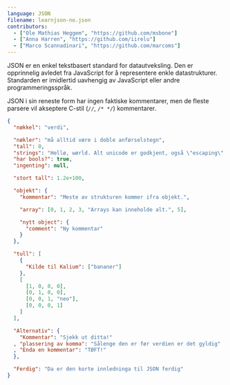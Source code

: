 ```yaml
---
language: JSON
filename: learnjson-no.json
contributors:
  - ["Ole Mathias Heggem", "https://github.com/msbone"]
  - ["Anna Harren", "https://github.com/iirelu"]
  - ["Marco Scannadinari", "https://github.com/marcoms"]
---
```


JSON er en enkel tekstbasert standard for datautveksling.
Den er opprinnelig avledet fra JavaScript for å representere enkle datastrukturer.
Standarden er imidlertid uavhengig av JavaScript eller andre programmeringsspråk.

JSON i sin reneste form har ingen faktiske kommentarer, men de fleste parsere vil akseptere
C-stil (`//`, `/* */`) kommentarer.

```json
{
  "nøkkel": "verdi",

  "nøkler": "må alltid være i doble anførselstegn",
  "tall": 0,
  "strings": "Hellø, wørld. Alt unicode er godkjent, også \"escaping\".",
  "har bools?": true,
  "ingenting": null,

  "stort tall": 1.2e+100,

  "objekt": {
    "kommentar": "Meste av strukturen kommer ifra objekt.",

    "array": [0, 1, 2, 3, "Arrays kan inneholde alt.", 5],

    "nytt object": {
      "comment": "Ny kommentar"
    }
  },

  "tull": [
    {
      "Kilde til Kalium": ["bananer"]
    },
    [
      [1, 0, 0, 0],
      [0, 1, 0, 0],
      [0, 0, 1, "neo"],
      [0, 0, 0, 1]
    ]
  ],

  "Alternativ": {
    "Kommentar": "Sjekk ut ditta!"
  , "plassering av komma": "Sålenge den er før verdien er det gyldig"
  , "Enda en kommentar": "TØFT!"
  },

  "Ferdig": "Da er den korte innledninga til JSON ferdig"
}
```
